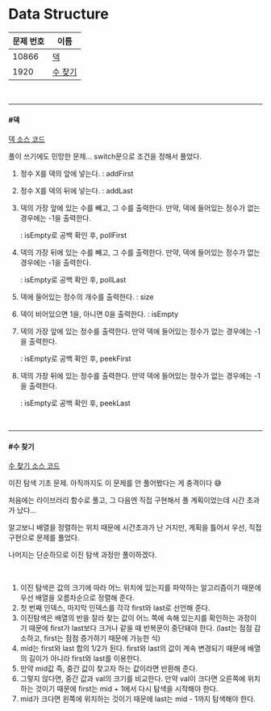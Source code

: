 # Data Structure 

| 문제 번호 | 이름                |
| --------- | ------------------- |
| 10866     | [덱](#덱)           |
| 1920      | [수 찾기](#수-찾기) |

<br>

<hr>

#### #덱

[덱 소스 코드](https://github.com/hjyeon-n/Algorithm_study/blob/master/BOJ/2020.09/Solution_10866.java)

풀이 쓰기에도 민망한 문제... switch문으로 조건을 정해서 풀었다.

1. 정수 X를 덱의 앞에 넣는다. : addFirst

2. 정수 X를 덱의 뒤에 넣는다. : addLast

3. 덱의 가장 앞에 있는 수를 빼고, 그 수를 출력한다. 만약, 덱에 들어있는 정수가 없는 경우에는 -1을 출력한다.

   : isEmpty로 공백 확인 후, pollFirst

4. 덱의 가장 뒤에 있는 수를 빼고, 그 수를 출력한다. 만약, 덱에 들어있는 정수가 없는 경우에는 -1을 출력한다.

   : isEmpty로 공백 확인 후, pollLast

5. 덱에 들어있는 정수의 개수를 출력한다. : size

6. 덱이 비어있으면 1을, 아니면 0을 출력한다. : isEmpty

7. 덱의 가장 앞에 있는 정수를 출력한다. 만약 덱에 들어있는 정수가 없는 경우에는 -1을 출력한다.

   : isEmpty로 공백 확인 후, peekFirst

8. 덱의 가장 뒤에 있는 정수를 출력한다. 만약 덱에 들어있는 정수가 없는 경우에는 -1을 출력한다.

   : isEmpty로 공백 확인 후, peekLast

<br>

<hr>

#### #수 찾기

[수 찾기 소스 코드](https://github.com/hjyeon-n/Algorithm_study/tree/master/BOJ/2020.09/Solution_1920)

이진 탐색 기초 문제. 아직까지도 이 문제를 안 풀어봤다는 게 충격이다 😅

처음에는 라이브러리 함수로 풀고, 그 다음엔 직접 구현해서 풀 계획이었는데 시간 초과가 났다...

알고보니 배열을 정렬하는 위치 때문에 시간초과가 난 거지만, 계획을 틀어서 우선, 직접 구현으로 문제를 풀었다.

나머지는 단순하므로 이진 탐색 과정만 풀이하겠다. 

<br>

1. 이진 탐색은 값의 크기에 따라 어느 위치에 있는지를 파악하는 알고리즘이기 때문에 우선 배열을 오름차순으로 정렬해 준다.
2. 첫 번째 인덱스, 마지막 인덱스를 각각 first와 last로 선언해 준다.
3. 이진탐색은 배열의 반을 잘라 찾는 값이 어느 쪽에 속해 있는지를 확인하는 과정이기 때문에 first가 last보다 크거나 같을 때 반복문이 중단돼야 한다. (last는 점점 감소하고, first는 점점 증가하기 때문에 가능한 식)
4. mid는 first와 last 합의 1/2가 된다. first와 last의 값이 계속 변경되기 때문에 배열의 길이가 아니라 first와 last를 이용한다.
5. 만약 mid값 즉, 중간 값이 찾고자 하는 값이라면 반환해 준다.
6. 그렇지 않다면, 중간 값과 val의 크기를 비교한다. 만약 val이 크다면 오른쪽에 위치하는 것이기 때문에 first는 mid + 1에서 다시 탐색을 시작해야 한다.
7. mid가 크다면 왼쪽에 위치하는 것이기 때문에 last는 mid - 1까지 탐색해야 한다.

